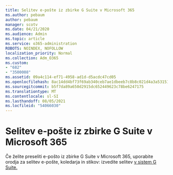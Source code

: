 ```yaml
---
title: Selitev e-pošte iz zbirke G Suite v Microsoft 365
ms.author: pebaum
author: pebaum
manager: scotv
ms.date: 04/21/2020
ms.audience: Admin
ms.topic: article
ms.service: o365-administration
ROBOTS: NOINDEX, NOFOLLOW
localization_priority: Normal
ms.collection: Adm_O365
ms.custom:
- "682"
- "3500008"
ms.assetid: 09a4c114-ef71-4958-ad1d-d5acdc47cd05
ms.openlocfilehash: 8ac14dd4bf73f69ab340ceb7ae1dbeeb7c8b8c021d4a3a53151ab8c62eb268f8
ms.sourcegitcommit: b5f7da89a650d2915dc652449623c78be6247175
ms.translationtype: MT
ms.contentlocale: sl-SI
ms.lasthandoff: 08/05/2021
ms.locfileid: "54066030"
---
```

# <a name="migrate-email-from-g-suite-to-microsoft-365"></a>Selitev e-pošte iz zbirke G Suite v Microsoft 365

Če želite preseliti e-pošto iz zbirke G Suite v Microsoft 365, uporabite orodja za selitev e-pošte, koledarja in stikov: izvedite selitev [v sistem G Suite.](https://docs.microsoft.com/Exchange/mailbox-migration/perform-g-suite-migration)
  